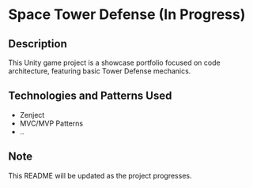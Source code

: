 # Space Tower Defense (In Progress)

## Description
This Unity game project is a showcase portfolio focused on code architecture, featuring basic Tower Defense mechanics.

## Technologies and Patterns Used
- Zenject
- MVC/MVP Patterns
- ..

## Note
This README will be updated as the project progresses.
